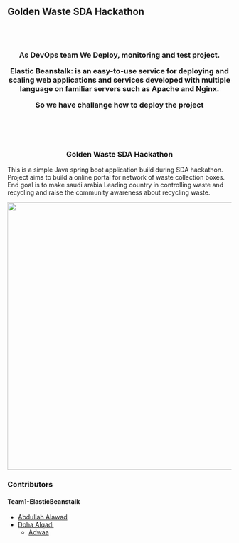 ## Golden Waste SDA Hackathon
<br/><br/>
<h3 align="center">
As DevOps team We Deploy, monitoring and test project.

Elastic Beanstalk: is an easy-to-use service for deploying and scaling web applications and services developed with multiple language on familiar servers such as Apache and Nginx.

So we have challange how to deploy the project 
</h3>
<br/><br/><br/>
<h3 align="center">
Golden Waste SDA Hackathon
</h3>

This is a simple Java spring boot application build during SDA hackathon. Project aims to build a online portal for network of waste collection boxes. End goal is to make saudi arabia Leading country in controlling waste and recycling and raise the community awareness about recycling waste.

<p align="center">
  <img src = "https://github.com/chandradeoarya/goldenwaste-sda-hackathon/blob/master/goldenwaste.gif?raw=true" width=600>
</p>

### Contributors


#### Team1-ElasticBeanstalk
- <a href="https://github.com/Abdullah98aw"> Abdullah Alawad </a>
- <a href="https://github.com/DohaHQ"> Doha Alqadi </a>
  - <a href="https://github.com/Adwaa1995"> Adwaa </a>

